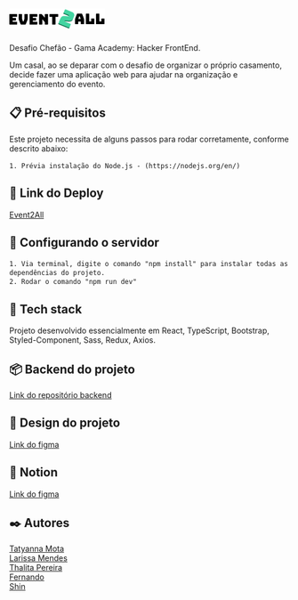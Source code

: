 # ![Logo](public/images/logotipo.png)

Desafio Chefão - Gama Academy: Hacker FrontEnd.

Um casal, ao se deparar com o desafio de organizar o próprio casamento, decide fazer uma aplicação web para
ajudar na organização e gerenciamento do evento.

## 📋 Pré-requisitos

Este projeto necessita de alguns passos para rodar corretamente, conforme descrito abaixo:

    1. Prévia instalação do Node.js - (https://nodejs.org/en/)

## :partying_face: Link do Deploy

[Event2All](https://event2all.netlify.app/)

## 🔧 Configurando o servidor

    1. Via terminal, digite o comando "npm install" para instalar todas as dependências do projeto.
    2. Rodar o comando "npm run dev"

## :floppy_disk: Tech stack

Projeto desenvolvido essencialmente em React, TypeScript, Bootstrap, Styled-Component, Sass, Redux, Axios.

## 📦 Backend do projeto

[Link do repositório backend](https://github.com/amandahammes/event2all)

## 🎨 Design do projeto

[Link do figma](https://www.figma.com/file/exX9QlHGpYkzzOEjdJvLex/Projeto-Chef%C3%A3o-(Figma)?node-id=101%3A125787)

## 📎 Notion

[Link do figma](https://www.notion.so/gamaxp43-g1/Projeto-Chef-o-XP-43-b70ca8977e944a6a8fea0acd45ade2ae)

## ✒️ Autores

[Tatyanna Mota](https://github.com/tatymota)<br/>
[Larissa Mendes](https://github.com/annalare/)<br/>
[Thalita Pereira](https://github.com/pereirathalita)<br/>
[Fernando](https://github.com/froyalt)<br/>
[Shin](https://github.com/shinkr99)<br/>
